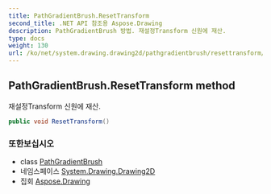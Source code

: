 ```yaml
---
title: PathGradientBrush.ResetTransform
second_title: .NET API 참조용 Aspose.Drawing
description: PathGradientBrush 방법. 재설정Transform 신원에 재산.
type: docs
weight: 130
url: /ko/net/system.drawing.drawing2d/pathgradientbrush/resettransform/
---
```

## PathGradientBrush.ResetTransform method

재설정Transform 신원에 재산.

```csharp
public void ResetTransform()
```

### 또한보십시오

* class [PathGradientBrush](../)
* 네임스페이스 [System.Drawing.Drawing2D](../../pathgradientbrush/)
* 집회 [Aspose.Drawing](../../../)



